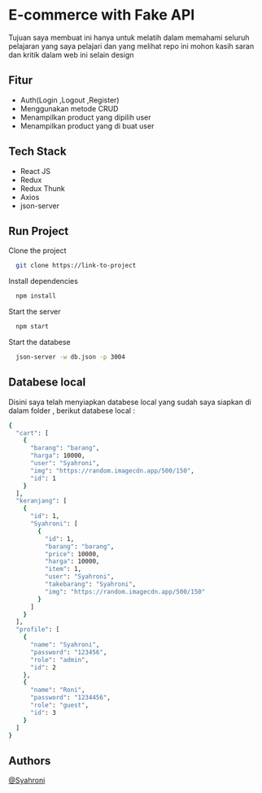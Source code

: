 # E-commerce with Fake API

Tujuan saya membuat ini hanya untuk melatih dalam memahami seluruh pelajaran yang saya pelajari dan yang melihat repo ini mohon kasih saran dan kritik dalam web ini selain design

## Fitur

- Auth(Login ,Logout ,Register)
- Menggunakan metode CRUD
- Menampilkan product yang dipilih user
- Menampilkan product yang di buat user

## Tech Stack

- React JS
- Redux
- Redux Thunk
- Axios
- json-server

## Run Project

Clone the project

```bash
  git clone https://link-to-project
```

Install dependencies

```bash
  npm install
```

Start the server

```bash
  npm start
```

Start the databese

```bash
  json-server -w db.json -p 3004
```

## Databese local

Disini saya telah menyiapkan databese local yang sudah saya siapkan di dalam folder , berikut databese local :

```bash
{
  "cart": [
    {
      "barang": "barang",
      "harga": 10000,
      "user": "Syahroni",
      "img": "https://random.imagecdn.app/500/150",
      "id": 1
    }
  ],
  "keranjang": [
    {
      "id": 1,
      "Syahroni": [
        {
          "id": 1,
          "barang": "barang",
          "price": 10000,
          "harga": 10000,
          "item": 1,
          "user": "Syahroni",
          "takebarang": "Syahroni",
          "img": "https://random.imagecdn.app/500/150"
        }
      ]
    }
  ],
  "profile": [
    {
      "name": "Syahroni",
      "password": "123456",
      "role": "admin",
      "id": 2
    },
    {
      "name": "Roni",
      "password": "1234456",
      "role": "guest",
      "id": 3
    }
  ]
}
```

## Authors

[@Syahroni](https://github.com/BangOns)
